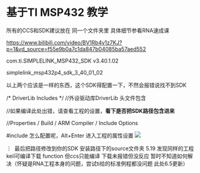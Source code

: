 # 基于TI MSP432 教学

所有的CCS和SDK建议放在 同一个文件夹里
具体细节参看RNA速成课

https://www.bilibili.com/video/BV1Rb4y1z7KJ?p=1&vd_source=f55e9b0a7c1da847b04085ba57aed552

com.ti.SIMPLELINK_MSP432_SDK v3.40.1.02

simplelink_msp432p4_sdk_3_40_01_02

以上两个应该是一样的东西，这个SDK得配置一下，不然会报错说找不到SDK

/* DriverLib Includes */
//外设驱动库DriverLib 头文件包含

//如果编译此处出错，请查看工程的设置，**看下是否把SDK路径包含进来**

//Properties / Build / ARM Compiler / Include Options

#include 
怎么配置呢，Alt+Enter 进入工程的属性设置
![](link)

｜ ​
最后把路径修改到你的SDK 安装路径下的source文件夹
5.19 发现同样的工程 keil可编译下载 function 但ccs只能编译 下载未报错但没反应 暂时不知道如何解决（怀疑是RNA工程本身的问题，尝试ti给的标准例程都没问题 此处6.5更新）
